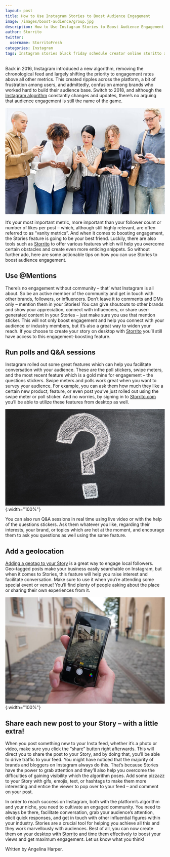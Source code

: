 ```yaml
---
layout: post
title: How to Use Instagram Stories to Boost Audience Engagement
image: /images/boost-audience/group.jpg
description: How to Use Instagram Stories to Boost Audience Engagement
author: Storrito
twitter:
  username: StorritoFresh
categories: Instagram
tags: Instagram stories black friday schedule creator online storitto animation pc computer desktop mac sticker location fonts
---
```


Back in 2016, Instagram introduced a new algorithm, removing the chronological feed and largely shifting the priority to engagement rates above all other metrics. This created ripples across the platform, a bit of frustration among users, and admittedly, confusion among brands who worked hard to build their audience base. Switch to 2018, and although the [Instagram algorithm](https://guce.oath.com/collectConsent?brandType=nonEu&.done=https%3A%2F%2Ftechcrunch.com%2F2018%2F06%2F01%2Fhow-instagram-feed-works%2F%3Fguccounter%3D1&sessionId=3_cc-session_42dc2c2e-42ee-451c-b00a-4f49dd61d311&lang=&inline=false) constantly changes and updates, there’s no arguing that audience engagement is still the name of the game. 

![Black Friday](/images/boost-audience/group.jpg "Social life")

<!--more-->

It’s your most important metric, more important than your follower count or number of likes per post – which, although still highly relevant, are often referred to as “vanity metrics”. And when it comes to boosting engagement, the Stories feature is going to be your best friend. Luckily, there are also tools such as [Storrito](https://storrito.com) to offer various features which will help you overcome certain obstacles and create even more enticing snippets. So without further ado, here are some actionable tips on how you can use Stories to boost audience engagement. 


## Use @Mentions

There’s no engagement without community – that’ what Instagram is all about. So be an active member of the community and get in touch with other brands, followers, or influencers. Don’t leave it to comments and DMs only – mention them in your Stories! You can give shoutouts to other brands and show your appreciation, connect with influencers, or share user-generated content in your Stories – just make sure you use that mention sticker. This will not only boost engagement and help you connect with your audience or industry members, but it’s also a great way to widen your reach. If you choose to create your story on desktop with [Storrito](https://storrito.com) you’ll still have access to this engagement-boosting feature.


## Run polls and Q&A sessions

Instagram rolled out some great features which can help you facilitate conversation with your audience. These are the poll stickers, swipe meters, and the most recent feature which is a gold mine for engagement – the questions stickers. Swipe meters and polls work great when you want to survey your audience. For example, you can ask them how much they like a certain new product, feature, or even post you’ve just rolled out using the swipe meter or poll sticker. And no worries, by signing in to [Storrito.com](https://storrito.com/) you’ll be able to utilize these features from desktop as well. 

![Black Friday](/images/boost-audience/what.jpg "Poll"){:width="100%"}

You can also run Q&A sessions in real time using live video or with the help of the questions stickers. Ask them whatever you like, regarding their interests, your brand, or topics which are hot at the moment, and encourage them to ask you questions as well using the same feature. 

## Add a geolocation
[Adding a geotag to your Story](https://blog.storrito.com/instagram/2018/10/29/How-to-use-Geotags-in-your-Instagram-Story.html) is a great way to engage local followers. Geo-tagged posts make your business easily searchable on Instagram, but when it comes to Stories, this feature will help you raise interest and facilitate conversation. Make sure to use it when you’re attending some special event or venue! You’ll find plenty of people asking about the place or sharing their own experiences from it. 

![Black Friday](/images/boost-audience/smartphone.jpg "Instagram geo tagging"){:width="100%"}


## Share each new post to your Story – with a little extra! 

When you post something new to your Insta feed, whether it’s a photo or video, make sure you click the “share” button right afterwards. This will direct you to share the post to your Story, and by doing that, you’ll be able to drive traffic to your feed. You might have noticed that the majority of brands and bloggers on Instagram always do this. That’s because Stories have the power to grab attention and they’ll also help you overcome the difficulties of gaining visibility which the algorithm poses. Add some pizzazz to your Story with gifs, emojis, text, or hashtags to make them more interesting and entice the viewer to pop over to your feed – and comment on your post. 

In order to reach success on Instagram, both with the platform’s algorithm and your niche, you need to cultivate an engaged community. You need to always be there, facilitate conversation, grab your audience’s attention, elicit quick responses, and get in touch with other influential figures within your industry. Stories are a crucial tool for helping you achieve all this and they work marvellously with audiences. Best of all, you can now create them on your desktop with [Storrito](https://storrito.com) and time them effectively to boost your views and get maximum engagement. Let us know what you think!

Written by Angelina Harper.